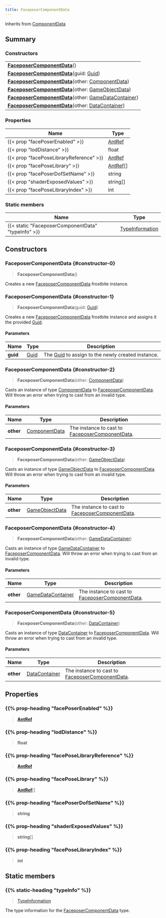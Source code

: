 ```yaml
---
title: FaceposerComponentData
---
```


Inherits from 
[ComponentData](/vext/ref/fb/componentdata)

## Summary
### Constructors
| |
| ----------- |
| **[FaceposerComponentData](#constructor-0)**() |
| **[FaceposerComponentData](#constructor-1)**(guid: [Guid](/vext/ref/shared/class/guid)) |
| **[FaceposerComponentData](#constructor-2)**(other: [ComponentData](/vext/ref/fb/componentdata)) |
| **[FaceposerComponentData](#constructor-3)**(other: [GameObjectData](/vext/ref/fb/gameobjectdata)) |
| **[FaceposerComponentData](#constructor-4)**(other: [GameDataContainer](/vext/ref/fb/gamedatacontainer)) |
| **[FaceposerComponentData](#constructor-5)**(other: [DataContainer](/vext/ref/shared/class/datacontainer)) |

### Properties
| Name | Type |
| ---- | ---- |
| {{< prop "facePoserEnabled" >}} | [AntRef](/vext/ref/fb/antref) |
| {{< prop "lodDistance" >}} | float |
| {{< prop "facePoseLibraryReference" >}} | [AntRef](/vext/ref/fb/antref) |
| {{< prop "facePoseLibrary" >}} | [AntRef](/vext/ref/fb/antref)[] |
| {{< prop "facePoserDofSetName" >}} | string |
| {{< prop "shaderExposedValues" >}} | string[] |
| {{< prop "facePoseLibraryIndex" >}} | int |

### Static members
| Name | Type |
| ---- | ---- |
| {{< static "FaceposerComponentData" "typeInfo" >}} | [TypeInformation](/vext/ref/shared/class/typeinformation) |

## Constructors
### FaceposerComponentData {#constructor-0}
> **FaceposerComponentData**()

Creates a new [FaceposerComponentData](/vext/ref/fb/faceposercomponentdata) frostbite instance.

### FaceposerComponentData {#constructor-1}
> **FaceposerComponentData**(guid: [Guid](/vext/ref/shared/class/guid))

Creates a new [FaceposerComponentData](/vext/ref/fb/faceposercomponentdata) frostbite instance and assigns it the provided [Guid](/vext/ref/shared/class/guid).

#### Parameters
| Name | Type | Description |
| ---- | ---- | ----------- |
| **guid** | [Guid](/vext/ref/shared/class/guid) | The [Guid](/vext/ref/shared/class/guid) to assign to the newly created instance. |

### FaceposerComponentData {#constructor-2}
> **FaceposerComponentData**(other: [ComponentData](/vext/ref/fb/componentdata))

Casts an instance of type [ComponentData](/vext/ref/fb/componentdata) to [FaceposerComponentData](/vext/ref/fb/faceposercomponentdata). Will throw an error when trying to cast from an invalid type.

#### Parameters
| Name | Type | Description |
| ---- | ---- | ----------- |
| **other** | [ComponentData](/vext/ref/fb/componentdata) | The instance to cast to [FaceposerComponentData](/vext/ref/fb/faceposercomponentdata). |

### FaceposerComponentData {#constructor-3}
> **FaceposerComponentData**(other: [GameObjectData](/vext/ref/fb/gameobjectdata))

Casts an instance of type [GameObjectData](/vext/ref/fb/gameobjectdata) to [FaceposerComponentData](/vext/ref/fb/faceposercomponentdata). Will throw an error when trying to cast from an invalid type.

#### Parameters
| Name | Type | Description |
| ---- | ---- | ----------- |
| **other** | [GameObjectData](/vext/ref/fb/gameobjectdata) | The instance to cast to [FaceposerComponentData](/vext/ref/fb/faceposercomponentdata). |

### FaceposerComponentData {#constructor-4}
> **FaceposerComponentData**(other: [GameDataContainer](/vext/ref/fb/gamedatacontainer))

Casts an instance of type [GameDataContainer](/vext/ref/fb/gamedatacontainer) to [FaceposerComponentData](/vext/ref/fb/faceposercomponentdata). Will throw an error when trying to cast from an invalid type.

#### Parameters
| Name | Type | Description |
| ---- | ---- | ----------- |
| **other** | [GameDataContainer](/vext/ref/fb/gamedatacontainer) | The instance to cast to [FaceposerComponentData](/vext/ref/fb/faceposercomponentdata). |

### FaceposerComponentData {#constructor-5}
> **FaceposerComponentData**(other: [DataContainer](/vext/ref/shared/class/datacontainer))

Casts an instance of type [DataContainer](/vext/ref/shared/class/datacontainer) to [FaceposerComponentData](/vext/ref/fb/faceposercomponentdata). Will throw an error when trying to cast from an invalid type.

#### Parameters
| Name | Type | Description |
| ---- | ---- | ----------- |
| **other** | [DataContainer](/vext/ref/shared/class/datacontainer) | The instance to cast to [FaceposerComponentData](/vext/ref/fb/faceposercomponentdata). |

## Properties
### {{% prop-heading "facePoserEnabled" %}}
> **[AntRef](/vext/ref/fb/antref)**

### {{% prop-heading "lodDistance" %}}
> **float**

### {{% prop-heading "facePoseLibraryReference" %}}
> **[AntRef](/vext/ref/fb/antref)**

### {{% prop-heading "facePoseLibrary" %}}
> **[AntRef](/vext/ref/fb/antref)**[]

### {{% prop-heading "facePoserDofSetName" %}}
> **string**

### {{% prop-heading "shaderExposedValues" %}}
> **string**[]

### {{% prop-heading "facePoseLibraryIndex" %}}
> **int**

## Static members
### {{% static-heading "typeInfo" %}}
> [TypeInformation](/vext/ref/shared/class/typeinformation)

The type information for the [FaceposerComponentData](/vext/ref/fb/faceposercomponentdata) type.

